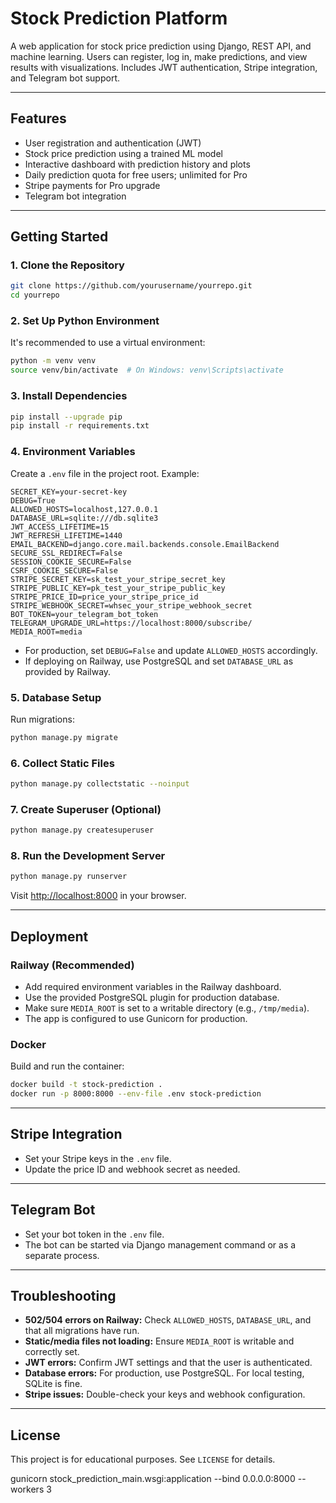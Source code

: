# Stock Prediction Platform

A web application for stock price prediction using Django, REST API, and machine learning. Users can register, log in, make predictions, and view results with visualizations. Includes JWT authentication, Stripe integration, and Telegram bot support.

---

## Features
- User registration and authentication (JWT)
- Stock price prediction using a trained ML model
- Interactive dashboard with prediction history and plots
- Daily prediction quota for free users; unlimited for Pro
- Stripe payments for Pro upgrade
- Telegram bot integration

---

## Getting Started

### 1. Clone the Repository
```bash
git clone https://github.com/yourusername/yourrepo.git
cd yourrepo
```

### 2. Set Up Python Environment
It's recommended to use a virtual environment:
```bash
python -m venv venv
source venv/bin/activate  # On Windows: venv\Scripts\activate
```

### 3. Install Dependencies
```bash
pip install --upgrade pip
pip install -r requirements.txt
```

### 4. Environment Variables
Create a `.env` file in the project root. Example:
```
SECRET_KEY=your-secret-key
DEBUG=True
ALLOWED_HOSTS=localhost,127.0.0.1
DATABASE_URL=sqlite:///db.sqlite3
JWT_ACCESS_LIFETIME=15
JWT_REFRESH_LIFETIME=1440
EMAIL_BACKEND=django.core.mail.backends.console.EmailBackend
SECURE_SSL_REDIRECT=False
SESSION_COOKIE_SECURE=False
CSRF_COOKIE_SECURE=False
STRIPE_SECRET_KEY=sk_test_your_stripe_secret_key
STRIPE_PUBLIC_KEY=pk_test_your_stripe_public_key
STRIPE_PRICE_ID=price_your_stripe_price_id
STRIPE_WEBHOOK_SECRET=whsec_your_stripe_webhook_secret
BOT_TOKEN=your_telegram_bot_token
TELEGRAM_UPGRADE_URL=https://localhost:8000/subscribe/
MEDIA_ROOT=media
```
- For production, set `DEBUG=False` and update `ALLOWED_HOSTS` accordingly.
- If deploying on Railway, use PostgreSQL and set `DATABASE_URL` as provided by Railway.

### 5. Database Setup
Run migrations:
```bash
python manage.py migrate
```

### 6. Collect Static Files
```bash
python manage.py collectstatic --noinput
```

### 7. Create Superuser (Optional)
```bash
python manage.py createsuperuser
```

### 8. Run the Development Server
```bash
python manage.py runserver
```
Visit [http://localhost:8000](http://localhost:8000) in your browser.

---

## Deployment

### Railway (Recommended)
- Add required environment variables in the Railway dashboard.
- Use the provided PostgreSQL plugin for production database.
- Make sure `MEDIA_ROOT` is set to a writable directory (e.g., `/tmp/media`).
- The app is configured to use Gunicorn for production.

### Docker
Build and run the container:
```bash
docker build -t stock-prediction .
docker run -p 8000:8000 --env-file .env stock-prediction
```

---

## Stripe Integration
- Set your Stripe keys in the `.env` file.
- Update the price ID and webhook secret as needed.

---

## Telegram Bot
- Set your bot token in the `.env` file.
- The bot can be started via Django management command or as a separate process.

---

## Troubleshooting
- **502/504 errors on Railway:** Check `ALLOWED_HOSTS`, `DATABASE_URL`, and that all migrations have run.
- **Static/media files not loading:** Ensure `MEDIA_ROOT` is writable and correctly set.
- **JWT errors:** Confirm JWT settings and that the user is authenticated.
- **Database errors:** For production, use PostgreSQL. For local testing, SQLite is fine.
- **Stripe issues:** Double-check your keys and webhook configuration.

---

## License
This project is for educational purposes. See `LICENSE` for details. 

gunicorn stock_prediction_main.wsgi:application --bind 0.0.0.0:8000 --workers 3